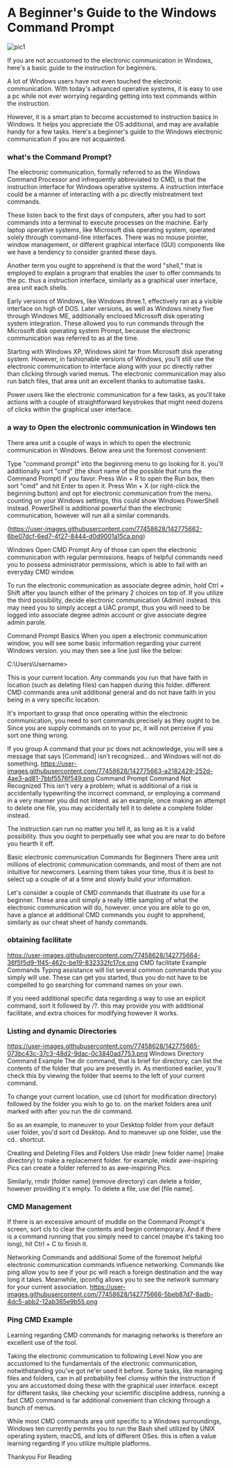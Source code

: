 # A Beginner's Guide to the Windows Command Prompt

![pic1](https://user-images.githubusercontent.com/77458628/142775653-bc65de9e-37ec-43d1-b95f-661ba1f7431b.jpg)

If you are not accustomed to the electronic communication in Windows, here's a basic guide to the instruction for beginners.

A lot of Windows users have not even touched the electronic communication. With today's advanced operative systems, it is easy to use a pc while not ever worrying regarding getting into text commands within the instruction.

However, it is a smart plan to become accustomed to instruction basics in Windows. It helps you appreciate the OS additional, and may are available handy for a few tasks. Here's a beginner's guide to the Windows electronic communication if you are not acquainted.

### what's the Command Prompt?
The electronic communication, formally referred to as the Windows Command Processor and infrequently abbreviated to CMD, is that the instruction interface for Windows operative systems. A instruction interface could be a manner of interacting with a pc directly mistreatment text commands.

These listen back to the first days of computers, after you had to sort commands into a terminal to execute processes on the machine. Early laptop operative systems, like Microsoft disk operating system, operated solely through command-line interfaces. There was no mouse pointer, window management, or different graphical interface (GUI) components like we have a tendency to consider granted these days.


Another term you ought to apprehend is that the word "shell," that is employed to explain a program that enables the user to offer commands to the pc. thus a instruction interface, similarly as a graphical user interface, area unit each shells.

Early versions of Windows, like Windows three.1, effectively ran as a visible interface on high of DOS. Later versions, as well as Windows ninety five through Windows ME, additionally enclosed Microsoft disk operating system integration. These allowed you to run commands through the Microsoft disk operating system Prompt, because the electronic communication was referred to as at the time.

Starting with Windows XP, Windows skint far from Microsoft disk operating system. However, in fashionable versions of Windows, you'll still use the electronic communication to interface along with your pc directly rather than clicking through varied menus. The electronic communication may also run batch files, that area unit an excellent thanks to automatise tasks.

Power users like the electronic communication for a few tasks, as you'll take actions with a couple of straightforward keystrokes that might need dozens of clicks within the graphical user interface.

### a way to Open the electronic communication in Windows ten
There area unit a couple of ways in which to open the electronic communication in Windows. Below area unit the foremost convenient:

Type "command prompt" into the beginning menu to go looking for it. you'll additionally sort "cmd" (the short name of the possible that runs the Command Prompt) if you favor.
Press Win + R to open the Run box, then sort "cmd" and hit Enter to open it.
Press Win + X (or right-click the beginning button) and opt for electronic communication from the menu. counting on your Windows settings, this could show Windows PowerShell instead. PowerShell is additional powerful than the electronic communication, however will run all a similar commands.

(https://user-images.githubusercontent.com/77458628/142775662-6be07dcf-6ed7-4f27-8444-d0d9001a15ca.png)

Windows Open CMD Prompt
Any of those can open the electronic communication with regular permissions. heaps of helpful commands need you to possess administrator permissions, which is able to fail with an everyday CMD window.

To run the electronic communication as associate degree admin, hold Ctrl + Shift after you launch either of the primary 2 choices on top of. If you utilize the third possibility, decide electronic communication (Admin) instead. this may need you to simply accept a UAC prompt, thus you will need to be logged into associate degree admin account or give associate degree admin parole.

Command Prompt Basics
When you open a electronic communication window, you will see some basic information regarding your current Windows version. you may then see a line just like the below:

C:\Users\Username>

This is your current location. Any commands you run that have faith in location (such as deleting files) can happen during this folder. different CMD commands area unit additional general and do not have faith in you being in a very specific location.

It's important to grasp that once operating within the electronic communication, you need to sort commands precisely as they ought to be. Since you are supply commands on to your pc, it will not perceive if you sort one thing wrong.

If you group A command that your pc does not acknowledge, you will see a message that says [Command] isn't recognized... and Windows will not do something.
https://user-images.githubusercontent.com/77458628/142775663-a2182429-252d-4ae3-ad81-7bbf5576f549.png
Command Prompt Command Not Recognized
This isn't very a problem; what is additional of a risk is accidentally typewriting the incorrect command, or employing a command in a very manner you did not intend. as an example, once making an attempt to delete one file, you may accidentally tell it to delete a complete folder instead.

The instruction can run no matter you tell it, as long as it is a valid possibility. thus you ought to perpetually see what you are near to do before you hearth it off.

Basic electronic communication Commands for Beginners
There area unit millions of electronic communication commands, and most of them are not intuitive for newcomers. Learning them takes your time, thus it is best to select up a couple of at a time and slowly build your information.

Let's consider a couple of CMD commands that illustrate its use for a beginner. These area unit simply a really little sampling of what the electronic communication will do, however. once you are able to go on, have a glance at additional CMD commands you ought to apprehend, similarly as our cheat sheet of handy commands.
### obtaining facilitate
https://user-images.githubusercontent.com/77458628/142775664-36f5f5d9-1f45-462c-be19-832332fc17ce.png
CMD facilitate Example Commands
Typing assistance will list several common commands that you simply will use. These can get you started, thus you do not have to be compelled to go searching for command names on your own.

If you need additional specific data regarding a way to use an explicit command, sort it followed by /?. this may provide you with additional facilitate, and extra choices for modifying however it works.

### Listing and dynamic Directories
https://user-images.githubusercontent.com/77458628/142775665-073bc43c-37c3-48d2-9dac-0c3840ad7753.png
Windows Directory Command Example
The dir command, that is brief for directory, can list the contents of the folder that you are presently in. As mentioned earlier, you'll check this by viewing the folder that seems to the left of your current command.

To change your current location, use cd (short for modification directory) followed by the folder you wish to go to. on the market folders area unit marked with after you run the dir command.

So as an example, to maneuver to your Desktop folder from your default user folder, you'd sort cd Desktop. And to maneuver up one folder, use the cd.. shortcut.

Creating and Deleting Files and Folders
Use mkdir [new folder name] (make directory) to make a replacement folder. for example, mkdir awe-inspiring Pics can create a folder referred to as awe-inspiring Pics.

Similarly, rmdir [folder name] (remove directory) can delete a folder, however providing it's empty. To delete a file, use del [file name].

### CMD Management
If there is an excessive amount of muddle on the Command Prompt's screen, sort cls to clear the contents and begin contemporary. And if there is a command running that you simply need to cancel (maybe it's taking too long), hit Ctrl + C to finish it.

Networking Commands and additional
Some of the foremost helpful electronic communication commands influence networking. Commands like ping allow you to see if your pc will reach a foreign destination and the way long it takes. Meanwhile, ipconfig allows you to see the network summary for your current association.
https://user-images.githubusercontent.com/77458628/142775666-5beb87d7-8adb-4dc5-abb2-12ab365e9b55.png

### Ping CMD Example
Learning regarding CMD commands for managing networks is therefore an excellent use of the tool.

Taking the electronic communication to following Level
Now you are accustomed to the fundamentals of the electronic communication, notwithstanding you've got ne'er used it before. Some tasks, like managing files and folders, can in all probability feel clumsy within the instruction if you are accustomed doing these with the graphical user interface. except for different tasks, like checking your scientific discipline address, running a fast CMD command is far additional convenient than clicking through a bunch of menus.

While most CMD commands area unit specific to a Windows surroundings, Windows ten currently permits you to run the Bash shell utilized by UNIX operating system, macOS, and lots of different OSes. this is often a value learning regarding if you utilize multiple platforms.

Thankyou For Reading
